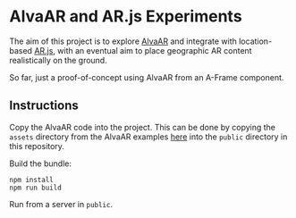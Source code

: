 # AlvaAR and AR.js Experiments

The aim of this project is to explore [AlvaAR](https://github.com/alanross/AlvaAR) and integrate with location-based [AR.js](https://github.com/AR-js-org/AR.js), with an eventual aim to place geographic AR content realistically on the ground.

So far, just a proof-of-concept using AlvaAR from an A-Frame component.

## Instructions

Copy the AlvaAR code into the project. This can be done by copying the `assets` directory from the AlvaAR examples [here](https://github.com/alanross/AlvaAR/tree/main/examples/public) into the `public` directory in this repository. 

Build the bundle:

```
npm install
npm run build
```

Run from a server in `public`.
